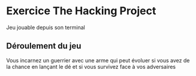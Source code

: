 # Exercice The Hacking Project
Jeu jouable depuis son terminal

## Déroulement du jeu
Vous incarnez un guerrier avec une arme qui peut évoluer si vous avez de la chance en lançant le dé et si vous survivez face à vos adversaires

